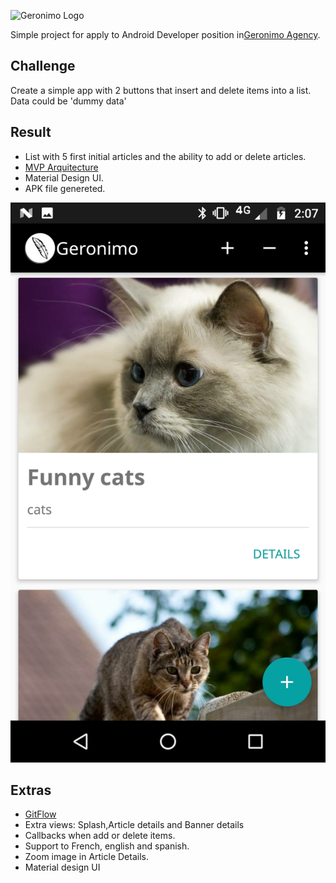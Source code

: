 
![Geronimo Logo](http://www.lafrenchmobile.com/logos/dricxLogo-Geronimo.png)


Simple project for apply to Android Developer position in[Geronimo Agency](http://www.geronimo-agency.com/).

## Challenge
Create a simple app with 2 buttons that insert and delete items into a list. Data could be 'dummy data'

## Result

* List with 5 first initial articles and the ability to add or delete articles.
* [MVP Arquitecture](https://medium.com/@cervonefrancesco/model-view-presenter-android-guidelines-94970b430ddf)
* Material Design UI.
* APK file genereted.

![Screen_1](https://raw.githubusercontent.com/moizest89/geronimostudiostest/develop/screens/app_1.jpg)

## Extras
* [GitFlow](https://danielkummer.github.io/git-flow-cheatsheet/)
* Extra views: Splash,Article details and Banner details
* Callbacks when add or delete items.
* Support to French, english and spanish.
* Zoom image in Article Details.
* Material design UI




